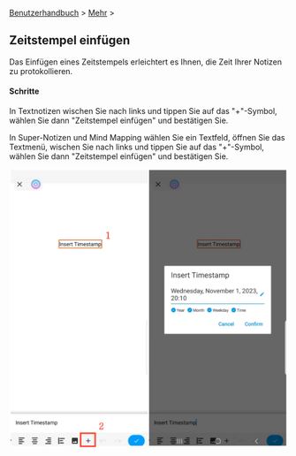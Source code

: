 [Benutzerhandbuch](/dragonnest/drawnote/manual/de) > [Mehr](/dragonnest/drawnote/manual/de/more) >

Zeitstempel einfügen
---
Das Einfügen eines Zeitstempels erleichtert es Ihnen, die Zeit Ihrer Notizen zu protokollieren.

#### Schritte
In Textnotizen wischen Sie nach links und tippen Sie auf das "+"-Symbol, wählen Sie dann "Zeitstempel einfügen" und bestätigen Sie.

In Super-Notizen und Mind Mapping wählen Sie ein Textfeld, öffnen Sie das Textmenü, wischen Sie nach links und tippen Sie auf das "+"-Symbol, wählen Sie dann "Zeitstempel einfügen" und bestätigen Sie.

![Zeitstempel einfügen](imgs/insert_timestamp1.png)